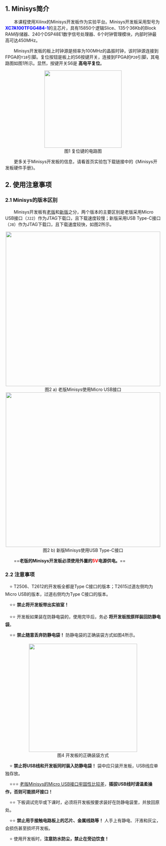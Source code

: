 ## 1. Minisys简介

&emsp;&emsp;本课程使用Xilinx的Minisys开发板作为实验平台。Minisys开发板采用型号为<font color = blue>**XC7A100TFGG484-1**</font>的主芯片，具有15850个逻辑Slice、135个36Kb的Block RAM存储器、240个DSP48E1数字信号处理器、6个时钟管理模块，内部时钟最高可达450MHz。

&emsp;&emsp;Minisys开发板的板上时钟源是频率为100MHz的晶振时钟，该时钟源连接到FPGA的`Y18`引脚。复位按钮是板上的S6按键开关，连接到FPGA的`P20`引脚，其电路图如图1所示。显然，按键开关S6是 **高电平复位**。

<center><img src = "../assets/b-1.png" width = 250></center>
<center>图1 复位键的电路图</center>

&emsp;&emsp;更多关于Minisys开发板的信息，请看首页实验包下载链接中的《Minisys开发板硬件手册》。

## 2. 使用注意事项

### 2.1 Minisys的版本区别

&emsp;&emsp;Minisys开发板有<u>老版</u>和<u>新版</u>之分，两个版本的主要区别是老版采用Micro USB接口（`J22`）作为JTAG下载口，且下载速度较慢；新版采用USB Type-C接口（`J8`）作为JTAG下载口，且下载速度较快，如图2所示。

<center><img src = "../assets/b-2a.png" width = 500></center>
<center>图2 a) 老版Minisys使用Micro USB接口</center>

<center><img src = "../assets/b-2b.png" width = 500></center>
<center>图2 b) 新版Minisys使用USB Type-C接口</center>

&emsp;&emsp;==**老版的Minisys开发板必须使用外置的<font color = red>5V</font>电源供电。**==

<!-- &emsp;&emsp;新版可以通过电源开关旁边的跳线帽`PWR_SLC`选择供电方式 —— 当跳线帽接到上方的“USB”处，则使用USB供电；当跳线帽接到下方的“J10_IN”处，则使用独立的5V电源供电，如图3所示。

<center><img src = "../assets/b-3.png" width = 350></center>
<center>图3 跳线帽选择供电方式</center>

!!! warning "注意！ :loudspeaker:"
    &emsp;&emsp;（1）老版和新版的电源电压虽然都是5V，但二者的电源接口物理规格不同，**禁止混用电源适配器**。  
    &emsp;&emsp;（2）对于课程实验，一般使用USB供电即可。  
    &emsp;&emsp;（3）跳线帽很小，容易丢失。**非必要时，禁止拔出跳线帽！**  
    &emsp;&emsp;（4）更换供电方式时，需<u>先将Minisys开发板放置在干净整洁无杂物的台面上</u>，防止因意外丢失跳线帽，或使跳  
    &emsp;&emsp;线帽跌落地面沾上灰尘从而污染开发板。 -->

### 2.2 注意事项

<!-- &emsp;:star: T2506座位有 **38块**、T2612有 **42块**、T2615有 **44块** Minisys开发板。 -->

&emsp;:star: T2506、T2612的开发板全都是Type C接口的版本；T2615过道左侧均为Micro USB的版本，过道右侧均为Type C接口的版本。

&emsp;:star::star: **禁止将开发板带出实验室！**

&emsp;:star::star: 开发板如果装在防静电袋的，使用完毕后，务必 **将开发板按原样装回防静电袋**。

&emsp;:star::star: **禁止随意丢弃防静电袋！** 防静电袋的正确装袋方式如图4所示。

<center><img src = "../assets/b-4.png" width = 350></center>
<center>图4 开发板的正确装袋方式</center>

&emsp;:star: **禁止将USB线和开发板同时装入防静电袋！** 袋中应只装开发板，USB线应单独存放。

<!-- &emsp;:star::star: 对于T2507和T2608，请 **将电源适配器和USB线单独放在** 大纸箱旁边的 **小纸箱**！ -->

&emsp;:star::star::star: <u>老版Minisys的Micro USB接口牢固性比较差</u>，**插拔USB线时请温柔操作，否则可能损坏接口！**

<!-- &emsp;:star::star: 将开发板放回大纸箱时，**严禁将开发板堆叠！** 堆叠容易损坏开发板上的元器件。 -->

<!-- &emsp;:star::star: 将开发板放回大纸箱时，不管有无防静电袋，都应当 **将有拨码开关的一边朝下，竖立放置**，如图5所示。 -->

<!-- <center><img src = "../assets/b-5.png" width = 350></center>
<center>图5 开发板放置时，拨码开关一侧朝下，竖立放置</center> -->

&emsp;:star::star: 下板调试完毕或下课时，必须将开发板按要求装好在防静电袋里，并放回原处。

&emsp;:star::star: **禁止用手接触电路板上的芯片、金属线路等！** 人手上有静电、汗液和灰尘，会损伤甚至损坏开发板。

&emsp;:star: 使用开发板时，**注意防水防尘，禁止在旁边饮食！**
